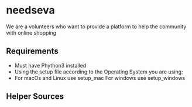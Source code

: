 # needseva

We are a volunteers who want to provide a platform to help the community with online shopping  

Requirements
-
- Must have Phython3 installed
- Using the setup file according to the Operating System you are using:
-
    For macOs and Linux use setup_mac
    For windows use setup_windows

Helper Sources
-


  
